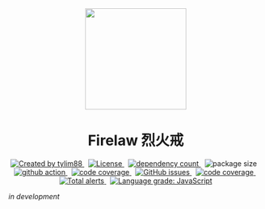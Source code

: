 <!-- markdownlint-disable MD010 -->
<!-- markdownlint-disable MD033 -->
<!-- markdownlint-disable MD041 -->

<div align="center">
		<img src="https://raw.githubusercontent.com/tylim88/Firelord/main/img/ozai.png" width="200px"/>
		<h1>Firelaw 烈火戒</h1>
</div>

<div align="center">
		<a href="https://www.npmjs.com/package/firelaw" target="_blank">
				<img
					src="https://img.shields.io/npm/v/firelaw"
					alt="Created by tylim88"
				/>
			</a>
			&nbsp;
			<a
				href="https://github.com/tylim88/firelaw/blob/main/LICENSE"
				target="_blank"
			>
				<img
					src="https://img.shields.io/github/license/tylim88/firelaw"
					alt="License"
				/>
			</a>
			&nbsp;
			<a
				href="https://www.npmjs.com/package/firelaw?activeTab=dependencies"
				target="_blank"
			>
				<img
					src="https://img.shields.io/badge/dynamic/json?url=https://api.npmutil.com/package/firelaw&label=dependencies&query=$.dependencies.count&color=brightgreen"
					alt="dependency count"
				/>
			</a>
			&nbsp;
			<img
				src="https://img.shields.io/badge/gzipped-2KB-brightgreen"
				alt="package size"
			/>
			&nbsp;
			<a href="https://github.com/tylim88/firelaw/actions" target="_blank">
				<img
					src="https://github.com/tylim88/firelaw/workflows/Main/badge.svg"
					alt="github action"
				/>
			</a>
			&nbsp;
			<a href="https://codecov.io/gh/tylim88/firelaw" target="_blank">
				<img
					src="https://codecov.io/gh/tylim88/firelaw/branch/main/graph/badge.svg"
					alt="code coverage"
				/>
			</a>
			&nbsp;
			<a href="https://github.com/tylim88/firelaw/issues" target="_blank">
				<img
					alt="GitHub issues"
					src="https://img.shields.io/github/issues-raw/tylim88/firelaw"
				></img>
			</a>
			&nbsp;
			<a href="https://snyk.io/test/github/tylim88/firelaw" target="_blank">
				<img
					src="https://snyk.io/test/github/tylim88/firelaw/badge.svg"
					alt="code coverage"
				/>
			</a>
			&nbsp;
			<a
				href="https://lgtm.com/projects/g/tylim88/firelaw/alerts/"
				target="_blank"
			>
				<img
					alt="Total alerts"
					src="https://img.shields.io/lgtm/alerts/g/tylim88/firelaw.svg?logo=lgtm&logoWidth=18"
				/>
			</a>
			&nbsp;
			<a
				href="https://lgtm.com/projects/g/tylim88/firelaw/context:javascript"
				target="_blank"
			>
				<img
					alt="Language grade: JavaScript"
					src="https://img.shields.io/lgtm/grade/javascript/g/tylim88/firelaw.svg?logo=lgtm&logoWidth=18"
				/>
			</a>
</div>

_in development_
